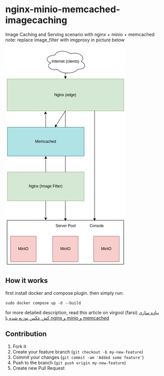 # nginx-minio-memcached-imagecaching
Image Caching and Serving scenario with nginx + minio + memcached
<br>
note: replace image_filter with imgproxy in picture below

![nginx-minio-memcached-imagecaching diagram](https://raw.githubusercontent.com/sadeghmohebbi/nginx-minio-memcached-imagecaching/master/assets/diagram.jpg)

## How it works
first install docker and compose plugin. then simply run:
```
sudo docker compose up -d --build
```
for more detailed description, read this article on virgool (farsi)
[پیاده سازی کش عکس توزیع شده با nginx و minio و memcached](https://vrgl.ir/sGQrY)

## Contribution

1. Fork it
2. Create your feature branch (`git checkout -b my-new-feature`)
3. Commit your changes (`git commit -am 'Added some feature'`)
4. Push to the branch (`git push origin my-new-feature`)
5. Create new Pull Request